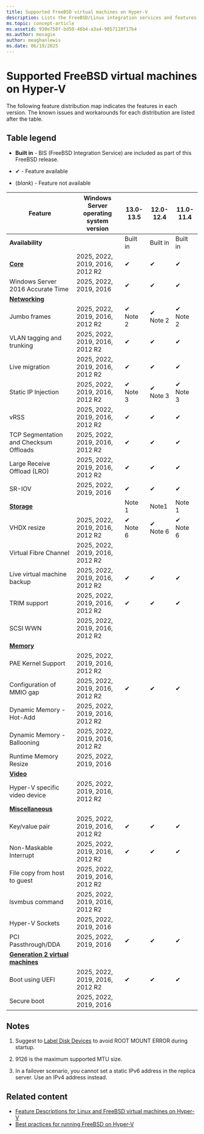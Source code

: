 ```yaml
---
title: Supported FreeBSD virtual machines on Hyper-V
description: Lists the FreeBSD/Linux integration services and features included in each version
ms.topic: concept-article
ms.assetid: 930e758f-bd50-46b4-a3a4-9857110f17b4
ms.author: mosagie
author: meaghanlewis
ms.date: 06/19/2025
---
```

# Supported FreeBSD virtual machines on Hyper-V

The following feature distribution map indicates the features in each version. The known issues and workarounds for each distribution are listed after the table.

## Table legend

* **Built in** - BIS (FreeBSD Integration Service) are included as part of this FreeBSD release.

* &#10004; - Feature available

* (*blank*) - Feature not available

|**Feature** | **Windows Server operating system version** | **13.0-13.5** | **12.0-12.4** | **11.0-11.4** |
|--|--|--|--|--|
| **Availability** |  | Built in | Built in | Built in |
| **[Core](Feature-Descriptions-for-Linux-and-FreeBSD-virtual-machines-on-Hyper-V.md#core)** | 2025, 2022, 2019, 2016, 2012 R2 | ✔ | ✔ | ✔ |
| Windows Server 2016 Accurate Time | 2025, 2022, 2019, 2016 | ✔ | ✔ | ✔ |
| **[Networking](Feature-Descriptions-for-Linux-and-FreeBSD-virtual-machines-on-Hyper-V.md#networking)** |  |  |  |  |
| Jumbo frames | 2025, 2022, 2019, 2016, 2012 R2 | ✔ Note 2 | ✔ Note 2 | ✔ Note 2 |
| VLAN tagging and trunking | 2025, 2022, 2019, 2016, 2012 R2 | ✔ | ✔ | ✔ |
| Live migration | 2025, 2022, 2019, 2016, 2012 R2 | ✔ | ✔ | ✔ |
| Static IP Injection | 2025, 2022, 2019, 2016, 2012 R2 | ✔ Note 3 | ✔ Note 3 | ✔ Note 3 |
| vRSS | 2025, 2022, 2019, 2016, 2012 R2 | ✔ | ✔ | ✔ |
| TCP Segmentation and Checksum Offloads | 2025, 2022, 2019, 2016, 2012 R2 | ✔ | ✔ | ✔ |
| Large Receive Offload (LRO) | 2025, 2022, 2019, 2016, 2012 R2 | ✔ | ✔ | ✔ |
| SR-IOV | 2025, 2022, 2019, 2016 | ✔ | ✔ | ✔ |
| **[Storage](Feature-Descriptions-for-Linux-and-FreeBSD-virtual-machines-on-Hyper-V.md#storage)** |  | Note 1 | Note1 | Note 1 |
| VHDX resize | 2025, 2022, 2019, 2016, 2012 R2 | ✔ Note 6 | ✔ Note 6 | ✔ Note 6 |
| Virtual Fibre Channel | 2025, 2022, 2019, 2016, 2012 R2 |  |  |  |
| Live virtual machine backup | 2025, 2022, 2019, 2016, 2012 R2 | ✔ | ✔ | ✔ |
| TRIM support | 2025, 2022, 2019, 2016, 2012 R2 | ✔ | ✔ | ✔ |
| SCSI WWN | 2025, 2022, 2019, 2016, 2012 R2 |  |  |  |
| **[Memory](Feature-Descriptions-for-Linux-and-FreeBSD-virtual-machines-on-Hyper-V.md#memory)** |  |  |  |  |
| PAE Kernel Support | 2025, 2022, 2019, 2016, 2012 R2 |  |  |  |
| Configuration of MMIO gap | 2025, 2022, 2019, 2016, 2012 R2 | ✔ | ✔ | ✔ |
| Dynamic Memory - Hot-Add | 2025, 2022, 2019, 2016, 2012 R2 |  |  |  |
| Dynamic Memory - Ballooning | 2025, 2022, 2019, 2016, 2012 R2 |  |  |  |
| Runtime Memory Resize | 2025, 2022, 2019, 2016 |  |  |  |
| **[Video](Feature-Descriptions-for-Linux-and-FreeBSD-virtual-machines-on-Hyper-V.md#video)** |  |  |  |  |
| Hyper-V specific video device | 2025, 2022, 2019, 2016, 2012 R2 |  |  |  |
| **[Miscellaneous](Feature-Descriptions-for-Linux-and-FreeBSD-virtual-machines-on-Hyper-V.md#miscellaneous)** |  |  |  |  |
| Key/value pair | 2025, 2022, 2019, 2016, 2012 R2 | ✔ | ✔ | ✔ |
| Non-Maskable Interrupt | 2025, 2022, 2019, 2016, 2012 R2 | ✔ | ✔ | ✔ |
| File copy from host to guest | 2025, 2022, 2019, 2016, 2012 R2 |  |  |  |
| lsvmbus command | 2025, 2022, 2019, 2016, 2012 R2 |  |  |  |
| Hyper-V Sockets | 2025, 2022, 2019, 2016 |  |  |  |
| PCI Passthrough/DDA | 2025, 2022, 2019, 2016 | ✔ | ✔ | ✔ |
| **[Generation 2 virtual machines](Feature-Descriptions-for-Linux-and-FreeBSD-virtual-machines-on-Hyper-V.md#generation-2-virtual-machines)** |  |  |  |  |
| Boot using UEFI | 2025, 2022, 2019, 2016, 2012 R2 | ✔ | ✔ | ✔ |
| Secure boot | 2025, 2022, 2019, 2016 |  |  |  |

## Notes

1. Suggest to [Label Disk Devices]( https://www.freebsd.org/doc/handbook/geom-glabel.html) to avoid ROOT MOUNT ERROR during startup.

1. 9126 is the maximum supported MTU size.

1. In a failover scenario, you cannot set a static IPv6 address in the replica server. Use an IPv4 address instead.

## Related content

* [Feature Descriptions for Linux and FreeBSD virtual machines on Hyper-V](Feature-Descriptions-for-Linux-and-FreeBSD-virtual-machines-on-Hyper-V.md)
* [Best practices for running FreeBSD on Hyper-V](Best-practices-for-running-FreeBSD-on-Hyper-V.md)
